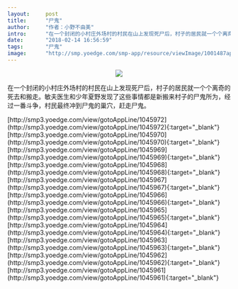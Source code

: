 ```yaml
---
layout:     post
title:      "尸鬼"
author:     "作者：小野不由美"
intro:      "在一个封闭的小村庄外场村的村民在山上发现死尸后，村子的居民就一个个离奇的死去和搬走。敏夫医生和少年夏野发现了这些事情都是新搬来村子的尸鬼所为，经过一番斗争，村民最终冲到尸鬼的巢穴，赶走尸鬼。"
date:       "2018-02-14 16:56:59"
tags:       "尸鬼"
image:      "http://smp.yoedge.com/smp-app/resource/viewImage/1001487appline.png"
---
```

<div style="text-align: center">
<p><img src="http://smp.yoedge.com/smp-app/resource/viewImage/1001487appline.png"/></p>
</div>
<p class="post-meta">
<span>在一个封闭的小村庄外场村的村民在山上发现死尸后，村子的居民就一个个离奇的死去和搬走。敏夫医生和少年夏野发现了这些事情都是新搬来村子的尸鬼所为，经过一番斗争，村民最终冲到尸鬼的巢穴，赶走尸鬼。</span>
</p>
[http://smp3.yoedge.com/view/gotoAppLine/1045972](http://smp3.yoedge.com/view/gotoAppLine/1045972){:target="_blank"}
[http://smp3.yoedge.com/view/gotoAppLine/1045970](http://smp3.yoedge.com/view/gotoAppLine/1045970){:target="_blank"}
[http://smp3.yoedge.com/view/gotoAppLine/1045969](http://smp3.yoedge.com/view/gotoAppLine/1045969){:target="_blank"}
[http://smp3.yoedge.com/view/gotoAppLine/1045968](http://smp3.yoedge.com/view/gotoAppLine/1045968){:target="_blank"}
[http://smp3.yoedge.com/view/gotoAppLine/1045967](http://smp3.yoedge.com/view/gotoAppLine/1045967){:target="_blank"}
[http://smp3.yoedge.com/view/gotoAppLine/1045966](http://smp3.yoedge.com/view/gotoAppLine/1045966){:target="_blank"}
[http://smp3.yoedge.com/view/gotoAppLine/1045965](http://smp3.yoedge.com/view/gotoAppLine/1045965){:target="_blank"}
[http://smp3.yoedge.com/view/gotoAppLine/1045964](http://smp3.yoedge.com/view/gotoAppLine/1045964){:target="_blank"}
[http://smp3.yoedge.com/view/gotoAppLine/1045963](http://smp3.yoedge.com/view/gotoAppLine/1045963){:target="_blank"}
[http://smp3.yoedge.com/view/gotoAppLine/1045962](http://smp3.yoedge.com/view/gotoAppLine/1045962){:target="_blank"}
[http://smp3.yoedge.com/view/gotoAppLine/1045961](http://smp3.yoedge.com/view/gotoAppLine/1045961){:target="_blank"}


